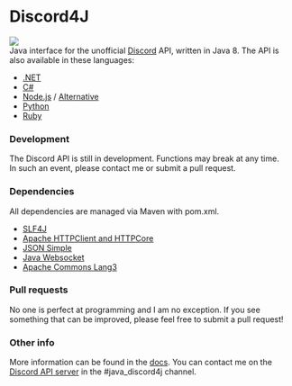 # Discord4J  
![](https://travis-ci.org/nerd/Discord4J.svg)  
Java interface for the unofficial [Discord](https://discordapp.com/) API, written in Java 8.
The API is also available in these languages:
* [.NET](https://github.com/RogueException/Discord.Net)
* [C#](https://github.com/Luigifan/DiscordSharp)
* [Node.js](https://github.com/discord-js/discord.js) / [Alternative](https://github.com/izy521/discord.io)
* [Python](https://github.com/Rapptz/discord.py)
* [Ruby](https://github.com/meew0/discordrb)

### Development
The Discord API is still in development. Functions may break at any time.  
In such an event, please contact me or submit a pull request.

### Dependencies
All dependencies are managed via Maven with pom.xml.

* [SLF4J](http://www.slf4j.org)
* [Apache HTTPClient and HTTPCore](https://hc.apache.org/)
* [JSON Simple](https://github.com/fangyidong/json-simple)
* [Java Websocket](https://github.com/TooTallNate/Java-WebSocket)
* [Apache Commons Lang3](https://commons.apache.org/proper/commons-lang/)


### Pull requests
No one is perfect at programming and I am no exception. If you see something that can be improved, please feel free to submit a pull request! 

### Other info
More information can be found in the [docs](https://github.com/DiscordAPI/docs). 
You can contact me on the [Discord API server](https://discord.gg/0SBTUU1wZTU7PCok) in the #java_discord4j channel.

